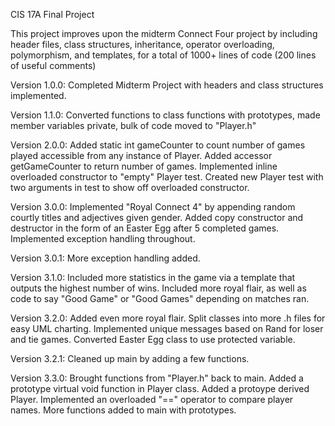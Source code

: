 CIS 17A Final Project

This project improves upon the midterm Connect Four project by including header files, class structures, inheritance, operator overloading, polymorphism, and templates, for a total of 1000+ lines of code (200 lines of useful comments)

Version 1.0.0: Completed Midterm Project with headers and class structures implemented.

Version 1.1.0: Converted functions to class functions with prototypes, made member variables private, bulk of code moved to "Player.h"

Version 2.0.0: Added static int gameCounter to count number of games played accessible from any instance of Player.
               Added accessor getGameCounter to return number of games.
               Implemented inline overloaded constructor to "empty" Player test.
               Created new Player test with two arguments in test to show off overloaded constructor.
              
Version 3.0.0: Implemented "Royal Connect 4" by appending random courtly titles and adjectives given gender.
               Added copy constructor and destructor in the form of an Easter Egg after 5 completed games.
               Implemented exception handling throughout.
               
Version 3.0.1: More exception handling added.

Version 3.1.0: Included more statistics in the game via a template that outputs the highest number of wins.
               Included more royal flair, as well as code to say "Good Game" or "Good Games" depending on matches ran.
               
Version 3.2.0: Added even more royal flair. Split classes into more .h files for easy UML charting. Implemented unique
               messages based on Rand for loser and tie games. Converted Easter Egg class to use protected variable.
               
Version 3.2.1: Cleaned up main by adding a few functions.

Version 3.3.0: Brought functions from "Player.h" back to main. Added a prototype virtual void function in Player class.
               Added a protoype derived Player. Implemented an overloaded "==" operator to compare player names. More
               functions added to main with prototypes.
               
